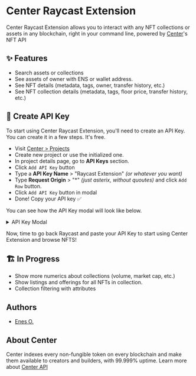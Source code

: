 # Center Raycast Extension

Center Raycast Extension allows you to interact with any NFT collections or assets in any blockchain, right in your command line, powered by [Center](https://center.app/)'s NFT API

## ✨ Features

- Search assets or collections
- See assets of owner with ENS or wallet address.
- See NFT details (metadata, tags, owner, transfer history, etc.)
- See NFT collection details (metadata, tags, floor price, transfer history, etc.)

## 🔑 Create API Key

To start using Center Raycast Extension, you'll need to create an API Key. You can create it in a few steps. It's free.

- Visit [Center > Projects](https://center.app/api/projects)
- Create new project or use the initialized one.
- In project details page, go to **API Keys** section.
- Click `Add API Key` button
- Type a **API Key Name** > "Raycast Extension" _(or whatever you want)_
- Type **Request Origin** > "\*" _(just asterix, without quoutes)_ and click `Add Row` button.
- Click `Add API Key` button in modal
- Done! Copy your API key ✅

You can see how the API Key modal will look like below.

<details>
<summary>API Key Modal</summary>

![Center API Key modal screenshot](./media/api-key-screenshot.png)

</details>

Now, time to go back Raycast and paste your API Key to start using Center Extension and browse NFTS!

## 🏗️ In Progress

- Show more numerics about collections (volume, market cap, etc.)
- Show listings and offerings for all NFTs in collection.
- Collection filtering with attributes

## Authors

- [Enes O.](https://twitter.com/enesozt_)

## About Center

Center indexes every non-fungible token on every blockchain and make them available to creators and builders, with 99.999% uptime. Learn more about [Center API](https://center.app/api/)
